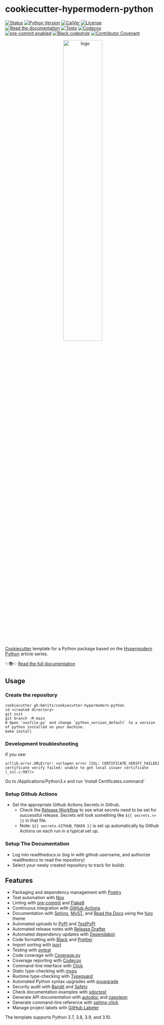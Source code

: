 # cookiecutter-hypermodern-python

<!-- badges-begin -->

[![Status][status badge]][status badge]
[![Python Version][python version badge]][github page]
[![CalVer][calver badge]][calver]
[![License][license badge]][license]<br>
[![Read the documentation][readthedocs badge]][readthedocs page]
[![Tests][github actions badge]][github actions page]
[![Codecov][codecov badge]][codecov page]<br>
[![pre-commit enabled][pre-commit badge]][pre-commit project]
[![Black codestyle][black badge]][black project]
[![Contributor Covenant][contributor covenant badge]][code of conduct]

[black badge]: https://img.shields.io/badge/code%20style-black-000000.svg
[black project]: https://github.com/psf/black
[calver badge]: https://img.shields.io/badge/calver-YYYY.MM.DD-22bfda.svg
[calver]: http://calver.org/
[code of conduct]: https://github.com/cjolowicz/cookiecutter-hypermodern-python/blob/main/CODE_OF_CONDUCT.md
[codecov badge]: https://codecov.io/gh/cjolowicz/cookiecutter-hypermodern-python-instance/branch/main/graph/badge.svg
[codecov page]: https://codecov.io/gh/cjolowicz/cookiecutter-hypermodern-python-instance
[contributor covenant badge]: https://img.shields.io/badge/Contributor%20Covenant-2.1-4baaaa.svg
[github actions badge]: https://github.com/cjolowicz/cookiecutter-hypermodern-python/workflows/Tests/badge.svg
[github actions page]: https://github.com/cjolowicz/cookiecutter-hypermodern-python/actions?workflow=Tests
[github page]: https://github.com/cjolowicz/cookiecutter-hypermodern-python
[license badge]: https://img.shields.io/github/license/cjolowicz/cookiecutter-hypermodern-python
[license]: https://opensource.org/licenses/MIT
[pre-commit badge]: https://img.shields.io/badge/pre--commit-enabled-brightgreen?logo=pre-commit&logoColor=white
[pre-commit project]: https://pre-commit.com/
[python version badge]: https://img.shields.io/pypi/pyversions/cookiecutter-hypermodern-python-instance
[readthedocs badge]: https://img.shields.io/readthedocs/cookiecutter-hypermodern-python/latest.svg?label=Read%20the%20Docs
[readthedocs page]: https://cookiecutter-hypermodern-python.readthedocs.io/
[status badge]: https://badgen.net/badge/status/alpha/d8624d

<!-- badges-end -->

<p align="center"><img alt="logo" src="docs/_static/logo.png" width="50%" /></p>

[Cookiecutter] template for a Python package based on the
[Hypermodern Python] article series.

✨📚✨ [Read the full documentation][readthedocs page]

[cookiecutter]: https://github.com/audreyr/cookiecutter
[hypermodern python]: https://medium.com/@cjolowicz/hypermodern-python-d44485d9d769

## Usage

### Create the repository
```console
cookiecutter gh:bmritz/cookiecutter-hypermodern-python
cd <created directory>
git init
git branch -M main
# Open `noxfile.py` and change `python_version_default` to a version of python installed on your machine.
make install
```

### Development troubleshooting
If you see:
```
urllib.error.URLError: <urlopen error [SSL: CERTIFICATE_VERIFY_FAILED] certificate verify failed: unable to get local issuer certificate (_ssl.c:997)>
```
Go to /Applications/Python3.x and run 'Install Certificates.command'



### Setup Github Actions

- Set the appropriate Github Actions Secrets in Github.
  - Check the [Release Workflow](./{{cookiecutter.project_name}}/.github/workflows/release.yml) to see what secrets need to be set for successful release. Secrets will look something like `${{ secrets.<> }}` in that file.
  - Note: `${{ secrets.GITHUB_TOKEN }}` is set up automatically by Github Actions on each run in a typical set up.

### Setup The Documentation
- Log into readthedocs.io (log in with github username, and authorize readthedocs to read the repository)
- Select your newly created repository to track for builds

## Features

<!-- features-begin -->

- Packaging and dependency management with [Poetry]
- Test automation with [Nox]
- Linting with [pre-commit] and [Flake8]
- Continuous integration with [GitHub Actions]
- Documentation with [Sphinx], [MyST], and [Read the Docs] using the [furo] theme
- Automated uploads to [PyPI] and [TestPyPI]
- Automated release notes with [Release Drafter]
- Automated dependency updates with [Dependabot]
- Code formatting with [Black] and [Prettier]
- Import sorting with [isort]
- Testing with [pytest]
- Code coverage with [Coverage.py]
- Coverage reporting with [Codecov]
- Command-line interface with [Click]
- Static type-checking with [mypy]
- Runtime type-checking with [Typeguard]
- Automated Python syntax upgrades with [pyupgrade]
- Security audit with [Bandit] and [Safety]
- Check documentation examples with [xdoctest]
- Generate API documentation with [autodoc] and [napoleon]
- Generate command-line reference with [sphinx-click]
- Manage project labels with [GitHub Labeler]

The template supports Python 3.7, 3.8, 3.9, and 3.10.

[autodoc]: https://www.sphinx-doc.org/en/master/usage/extensions/autodoc.html
[bandit]: https://github.com/PyCQA/bandit
[black]: https://github.com/psf/black
[click]: https://click.palletsprojects.com/
[codecov]: https://codecov.io/
[coverage.py]: https://coverage.readthedocs.io/
[dependabot]: https://github.com/dependabot/dependabot-core
[flake8]: http://flake8.pycqa.org
[furo]: https://pradyunsg.me/furo/
[github actions]: https://github.com/features/actions
[github labeler]: https://github.com/marketplace/actions/github-labeler
[isort]: https://pycqa.github.io/isort/
[mypy]: http://mypy-lang.org/
[myst]: https://myst-parser.readthedocs.io/
[napoleon]: https://www.sphinx-doc.org/en/master/usage/extensions/napoleon.html
[nox]: https://nox.thea.codes/
[poetry]: https://python-poetry.org/
[pre-commit]: https://pre-commit.com/
[prettier]: https://prettier.io/
[pypi]: https://pypi.org/
[pytest]: https://docs.pytest.org/en/latest/
[pyupgrade]: https://github.com/asottile/pyupgrade
[read the docs]: https://readthedocs.org/
[release drafter]: https://github.com/release-drafter/release-drafter
[safety]: https://github.com/pyupio/safety
[sphinx]: http://www.sphinx-doc.org/
[sphinx-click]: https://sphinx-click.readthedocs.io/
[testpypi]: https://test.pypi.org/
[typeguard]: https://github.com/agronholm/typeguard
[xdoctest]: https://github.com/Erotemic/xdoctest

<!-- features-end -->
